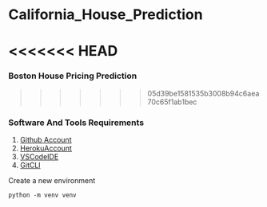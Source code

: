 # California_House_Prediction

<<<<<<< HEAD
=======
### Boston House Pricing Prediction

>>>>>>> 05d39be1581535b3008b94c6aea70c65f1ab1bec
### Software And Tools Requirements

1. [Github Account](https://github.com)
2. [HerokuAccount](https://heroku.com)
3. [VSCodeIDE](https://code.visualstudio.com/)
4. [GitCLI](https://git-scm.com/book/en/v2/Getting-Started-The-Command-Line)

Create a new environment

```
python -m venv venv
```
